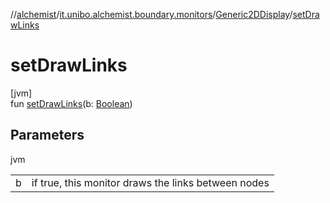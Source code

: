 //[alchemist](../../../index.md)/[it.unibo.alchemist.boundary.monitors](../index.md)/[Generic2DDisplay](index.md)/[setDrawLinks](set-draw-links.md)

# setDrawLinks

[jvm]\
fun [setDrawLinks](set-draw-links.md)(b: [Boolean](https://kotlinlang.org/api/latest/jvm/stdlib/kotlin/-boolean/index.html))

## Parameters

jvm

| | |
|---|---|
| b | if true, this monitor draws the links between nodes |
